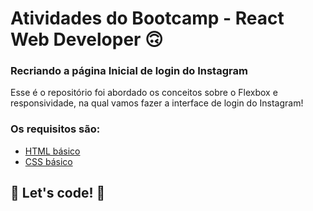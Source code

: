 # Atividades do Bootcamp - React Web Developer 🙃

### Recriando a página Inicial de login do Instagram

Esse é o repositório foi abordado os conceitos sobre o Flexbox e responsividade, na qual vamos fazer a interface de login do Instagram! 

### Os requisitos são:

* [HTML básico](https://www.w3schools.com/html/)
* [CSS básico](https://developer.mozilla.org/pt-BR/docs/Web/CSS)

## 🚀 Let's code! 🚀
